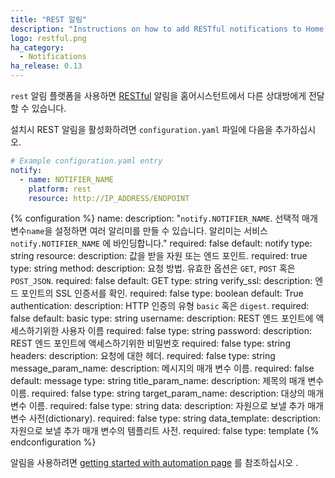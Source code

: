 ```yaml
---
title: "REST 알림"
description: "Instructions on how to add RESTful notifications to Home Assistant."
logo: restful.png
ha_category:
  - Notifications
ha_release: 0.13
---
```


`rest` 알림 플랫폼을 사용하면 [RESTful](https://en.wikipedia.org/wiki/Representational_state_transfer) 알림을 홈어시스턴트에서 다른 상대방에게 전달할 수 있습니다.

설치시 REST 알림을 활성화하려면 `configuration.yaml` 파일에 다음을 추가하십시오.

```yaml
# Example configuration.yaml entry
notify:
  - name: NOTIFIER_NAME
    platform: rest
    resource: http://IP_ADDRESS/ENDPOINT
```

{% configuration %}
name:
  description: "`notify.NOTIFIER_NAME`. 선택적 매개 변수`name`을 설정하면 여러 알리미를 만들 수 있습니다. 알리미는 서비스 `notify.NOTIFIER_NAME` 에 바인딩합니다."
  required: false
  default: notify
  type: string
resource:
  description: 값을 받을 자원 또는 엔드 포인트.
  required: true
  type: string
method:
  description: 요청 방법. 유효한 옵션은  `GET`, `POST` 혹은 `POST_JSON`.
  required: false
  default: GET
  type: string
verify_ssl:
  description: 엔드 포인트의 SSL 인증서를 확인.
  required: false
  type: boolean
  default: True
authentication:
  description:  HTTP 인증의 유형 `basic` 혹은 `digest`.
  required: false
  default: basic
  type: string
username:
  description: REST 엔드 포인트에 액세스하기위한 사용자 이름
  required: false
  type: string
password:
  description: REST 엔드 포인트에 액세스하기위한 비밀번호
  required: false
  type: string
headers:
  description: 요청에 대한 헤더.
  required: false
  type: string
message_param_name:
  description: 메시지의 매개 변수 이름.
  required: false
  default: message
  type: string
title_param_name:
  description: 제목의 매개 변수 이름.
  required: false
  type: string
target_param_name:
  description: 대상의 매개 변수 이름.
  required: false
  type: string
data:
  description: 자원으로 보낼 추가 매개 변수 사전(dictionary).
  required: false
  type: string
data_template:
  description: 자원으로 보낼 추가 매개 변수의 템플리트 사전.
  required: false
  type: template
{% endconfiguration %}

알림을 사용하려면 [getting started with automation page](/getting-started/automation/) 를 참조하십시오 .